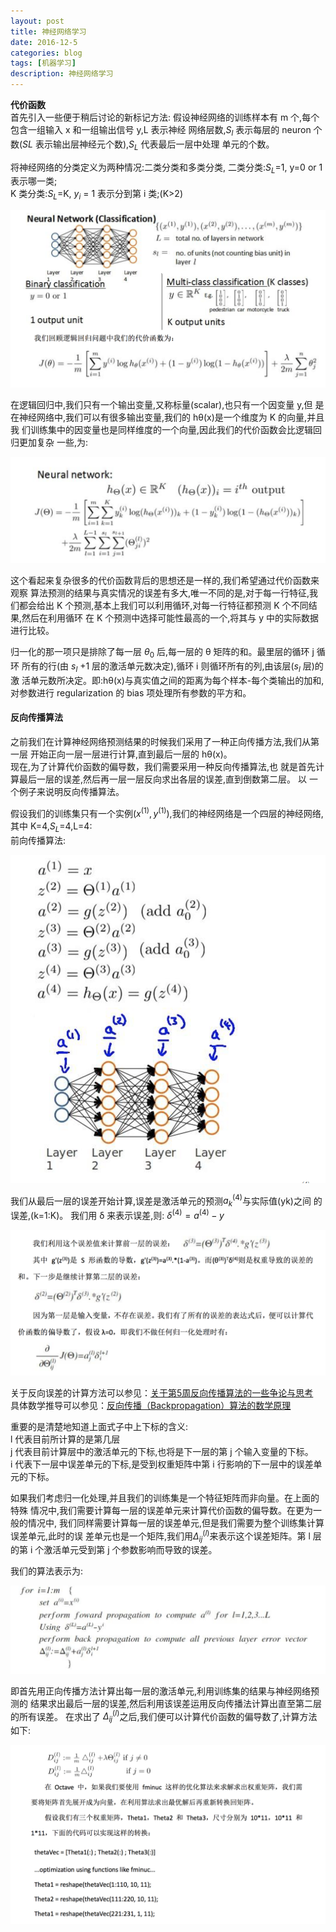 ```yaml
---
layout: post
title: 神经网络学习
date: 2016-12-5
categories: blog
tags: [机器学习]
description: 神经网络学习
---
```


**代价函数**     
首先引入一些便于稍后讨论的新标记方法:
假设神经网络的训练样本有 m 个,每个包含一组输入 x 和一组输出信号 y,L 表示神经 网络层数,$S_l$ 表示每层的 neuron 个数($SL$ 表示输出层神经元个数),$S_L$ 代表最后一层中处理 单元的个数。

将神经网络的分类定义为两种情况:二类分类和多类分类, 二类分类:$S_L$=1, y=0 or 1 表示哪一类;     
K 类分类:$S_L$=K, $y_i$ = 1 表示分到第 i 类;(K>2)     

![](https://raw.githubusercontent.com/whuhan2013/myImage/master/machineLearning/class5/p1.png)   


在逻辑回归中,我们只有一个输出变量,又称标量(scalar),也只有一个因变量 y,但 是在神经网络中,我们可以有很多输出变量,我们的 hθ(x)是一个维度为 K 的向量,并且我 们训练集中的因变量也是同样维度的一个向量,因此我们的代价函数会比逻辑回归更加复杂 一些,为:

![](https://raw.githubusercontent.com/whuhan2013/myImage/master/machineLearning/class5/p2.png)   

这个看起来复杂很多的代价函数背后的思想还是一样的,我们希望通过代价函数来观察 算法预测的结果与真实情况的误差有多大,唯一不同的是,对于每一行特征,我们都会给出 K 个预测,基本上我们可以利用循环,对每一行特征都预测 K 个不同结果,然后在利用循环 在 K 个预测中选择可能性最高的一个,将其与 y 中的实际数据进行比较。

归一化的那一项只是排除了每一层 $θ_0$ 后,每一层的 θ 矩阵的和。最里层的循环 j 循环 所有的行(由 $s_l$ +1 层的激活单元数决定),循环 i 则循环所有的列,由该层($s_l$ 层)的激 活单元数所决定。即:hθ(x)与真实值之间的距离为每个样本-每个类输出的加和,对参数进行 regularization 的 bias 项处理所有参数的平方和。

#### 反向传播算法        
之前我们在计算神经网络预测结果的时候我们采用了一种正向传播方法,我们从第一层 开始正向一层一层进行计算,直到最后一层的 hθ(x)。     
现在,为了计算代价函数的偏导数，我们需要采用一种反向传播算法,也
就是首先计算最后一层的误差,然后再一层一层反向求出各层的误差,直到倒数第二层。 以 一个例子来说明反向传播算法。      

假设我们的训练集只有一个实例$(x^{(1)},y^{(1)})$,我们的神经网络是一个四层的神经网络, 其中 K=4,$S_L$=4,L=4:      
前向传播算法:        

![](https://raw.githubusercontent.com/whuhan2013/myImage/master/machineLearning/class5/p3.png)   

我们从最后一层的误差开始计算,误差是激活单元的预测$a^{(4)}_k$与实际值(yk)之间 的误差,(k=1:K)。
我们用 δ 来表示误差,则: $δ^{(4)}=a^{(4)}-y$     

![](https://raw.githubusercontent.com/whuhan2013/myImage/master/machineLearning/class5/p4.png)  

关于反向误差的计算方法可以参见：[关于第5周反向传播算法的一些争论与思考](http://mooc.guokr.com/note/16702/)      
具体数学推导可以参见：[反向传播（Backpropagation）算法的数学原理](https://my.oschina.net/findbill/blog/529001) 

重要的是清楚地知道上面式子中上下标的含义:       
l 代表目前所计算的是第几层                                       
j 代表目前计算层中的激活单元的下标,也将是下一层的第 j 个输入变量的下标。      
i 代表下一层中误差单元的下标,是受到权重矩阵中第 i 行影响的下一层中的误差单元的下标。         

如果我们考虑归一化处理,并且我们的训练集是一个特征矩阵而非向量。在上面的特殊
情况中,我们需要计算每一层的误差单元来计算代价函数的偏导数。在更为一般的情况中, 我们同样需要计算每一层的误差单元,但是我们需要为整个训练集计算误差单元,此时的误
差单元也是一个矩阵,我们用$\Delta^{(l)}_{ij}$来表示这个误差矩阵。第 l 层的第 i 个激活单元受到第 j 个参数影响而导致的误差。

我们的算法表示为:       

![](https://raw.githubusercontent.com/whuhan2013/myImage/master/machineLearning/class5/p5.png) 

即首先用正向传播方法计算出每一层的激活单元,利用训练集的结果与神经网络预测的 结果求出最后一层的误差,然后利用该误差运用反向传播法计算出直至第二层的所有误差。
在求出了 $\Delta^{(l)}_{ij}$之后,我们便可以计算代价函数的偏导数了,计算方法如下:

![](https://raw.githubusercontent.com/whuhan2013/myImage/master/machineLearning/class5/p6.png) 